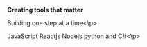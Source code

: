 <b>Creating tools that matter</b>

<p>Building one step at a time<\p>
<p>JavaScript Reactjs Nodejs python and C#<\p>
